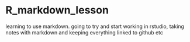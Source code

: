 # R_markdown_lesson
learning to use markdown. going to try and start working in rstudio, taking notes with markdown and keeping everything linked to github etc
